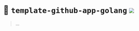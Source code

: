 # :rainbow: `template-github-app-golang` ![](https://github.com/swinton/template-github-app-golang/workflows/Build/badge.svg)
> ...
